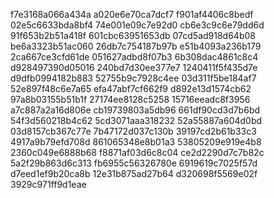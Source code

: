 f7e3168a066a434a
a020e6e70ca7dcf7
f901af4406c8bedf
02e5c6633bda8bf4
74e001e09c7e92d0
cb6e3c9c6e79dd6d
91f653b2b51a418f
601cbc63951653db
07cd5ad918d64b08
be6a3323b51ac060
26db7c754187b97b
e51b4093a236b179
2ca667ce3cfd61de
051627adbd8f07b3
6b308dac4861c8c4
d928497390d05016
240bd7d30ee377e7
1240411f5f435d7e
d9dfb0994182b883
52755b9c7928c4ee
03d311f5be184af7
52e897f48c6e7a65
efa47abf7cf662f9
d892e13d1574cb62
97a8b03155b51b1f
27174ee8128c5258
15716eeadc8f3956
a7c887a2a16d806e
cb19739803a5db96
661df90cd3d7b6bd
54f3d560218b4c62
5cd3071aaa318232
52a55887a604d0bd
03d8157cb367c77e
7b47172d037c130b
39197cd2b61b33c3
4917a9b79efd708d
861065348e8b01a3
53805209e919e4b8
2360c049e6888b68
f8871af03d6c8c04
ce2d2290d7c7b82c
5a2f29b863d6c313
fb6955c56326780e
6919619c7025f57d
d7eed1ef9b20ca8b
12e31b875ad27b64
d320698f5569e02f
3929c971ff9d1eae
